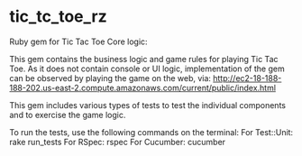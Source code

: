 # tic_tc_toe_rz
Ruby gem for Tic Tac Toe Core logic:

This gem contains the business logic and game rules for playing Tic Tac Toe. As it does not contain console or UI logic, implementation of the gem can be observed by playing the game on the web, via:
http://ec2-18-188-188-202.us-east-2.compute.amazonaws.com/current/public/index.html


This gem includes various types of tests to test the individual components and to exercise the game logic.

To run the tests, use the following commands on the terminal:
For Test::Unit: rake run_tests
For RSpec: rspec
For Cucumber: cucumber


